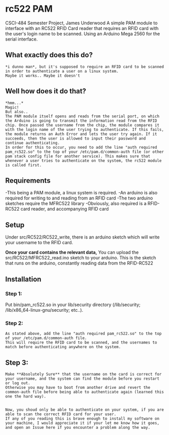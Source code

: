 # rc522 PAM
CSCI-484 Semester Project, James Underwood
A simple PAM module to interface with an RC522 RFID Card reader that requires an RFID card with the user's login name to be scanned.
Using an Arduino Mega 2560 for the serial interface.

## What exactly does this do?
    *i dunno man*, but it's supposed to require an RFID card to be scanned in order to authenticate a user on a linux system.
    Maybe it works.. Maybe it doesn't

## Well how does it do that?
    *hmm...*
    Magic!
    But also.. 
    The PAM module itself opens and reads from the serial port, on which the Arduino is going to transmit the information read from the RFID chip. Once passed the username from the chip, the module compares it with the login name of the user trying to authenticate. If this fails, the module returns an Auth Error and lets the user try again. If it succeeds, then the user is allowed to input their password and continue authenticating.
    In order for this to occur, you need to add the line "auth required pam_rc522.so" to the top of your /etc/pam.d/common-auth file (or other pam stack config file for another service). This makes sure that whenever a user tries to authenticate on the system, the rc522 module is called first.

## Requirements
-This being a PAM module, a linux system is required.
-An arduino is also required for writing to and reading from an RFID card
-The two arduino sketches require the MFRC522 library
-Obviously, also required is a RFID-RC522 card reader, and accompanying RFID card

## Setup
Under src/RC522/RC522_write, there is an arduino sketch which will write your username to the RFID card. 

**Once your card contains the relevant data,**
You can upload the src/RC522/MFRC522_read.ino sketch to your arduino. This is the sketch that runs on the arduino, constantly reading data from the RFID-RC522

## Installation
### Step 1:
Put bin/pam_rc522.so in your lib/security directory
    (/lib/security; /lib/x86_64-linux-gnu/security; etc..).
### Step 2:
    As stated above, add the line "auth required pam_rc522.so" to the top of your /etc/pam.d/common-auth file.
    This will require the RFID card to be scanned, and the usernames to match before authenticating anywhere on the system.
## Step 3:
    Make **Absolutely Sure** that the username on the card is correct for your username, and the system can find the module before you restart or log out. 
    Otherwise you may have to boot from another drive and revert the common-auth file before being able to authenticate again (learned this one the hard way).


    Now, you shoud only be able to authenticate on your system, if you are able to scan the correct RFID card for your user.
    If any of you reading this is brave enough to install my software on your machine, I would appreciate it if your let me know how it goes, and open an Issue here if you encounter a problem along the way.